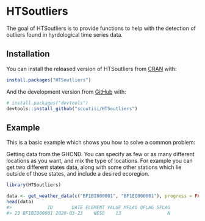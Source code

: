 
<!-- README.md is generated from README.Rmd. Please edit that file -->

# HTSoutliers

<!-- badges: start -->

<!-- badges: end -->

The goal of HTSoutliers is to provide functions to help with the
detection of outliers found in hyrdological time series data.

## Installation

You can install the released version of HTSoutliers from
[CRAN](https://CRAN.R-project.org) with:

``` r
install.packages("HTSoutliers")
```

And the development version from [GitHub](https://github.com/) with:

``` r
# install.packages("devtools")
devtools::install_github("scoutiii/HTSoutliers")
```

## Example

This is a basic example which shows you how to solve a common problem:

Getting data from the GHCND. You can specify as few or as many different
locations as you want, and mix the type of locations. For example you
can get two different states data, along with some other stations which
lie outside of those states, and include a desired ecoregion.

``` r
library(HTSoutliers)

data <- get_weather_data(c("BF1BI000001", "BF1EG000001"), progress = FALSE)
head(data)
#>             ID       DATE ELEMENT VALUE MFLAG QFLAG SFLAG
#> 23 BF1BI000001 2020-03-23    WESD    13                 N
```
